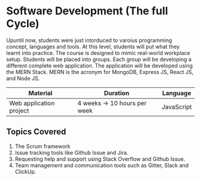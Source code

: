 # Software Development (The full Cycle)

Upuntil now, students were just intorduced to varoius programming concept, languages and tools. At this level, students will put what they learnt into practice.
The course is designed to mimic real-world workplace setup.
Students will be placed into groups. Each group will be developing a different complete web application. The application will be developed using the MERN Stack.
MERN is the acronym for MongoDB, Express JS, React JS, and Node JS.

Material | Duration | Language |
------------ | ------------- | ---------------
 Web application project| 4 weeks -> 10 hours per week | JavaScript


## Topics Covered
1. The Scrum framework
2. Issue tracking tools like Github Issue and Jira.
3. Requesting help and support using Stack Overflow and Github Issue.
4. Team management and communication tools such as Gitter, Slack and ClickUp.

